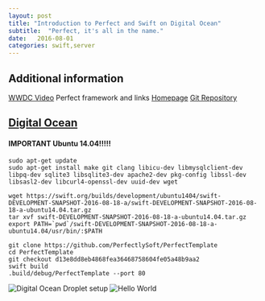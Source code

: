 ```yaml
---
layout: post
title: "Introduction to Perfect and Swift on Digital Ocean"
subtitle:  "Perfect, it's all in the name."
date:   2016-08-01
categories: swift,server
---
```


## Additional information
[WWDC Video](https://developer.apple.com/videos/play/wwdc2016/415/)
Perfect framework and links
[Homepage](http://perfect.org)
[Git Repository](https://github.com/PerfectlySoft/Perfect)


## [Digital Ocean](https://m.do.co/c/c1c4910901e6)

#### IMPORTANT Ubuntu 14.04!!!!!
```
sudo apt-get update
sudo apt-get install make git clang libicu-dev libmysqlclient-dev libpq-dev sqlite3 libsqlite3-dev apache2-dev pkg-config libssl-dev libsasl2-dev libcurl4-openssl-dev uuid-dev wget

wget https://swift.org/builds/development/ubuntu1404/swift-DEVELOPMENT-SNAPSHOT-2016-08-18-a/swift-DEVELOPMENT-SNAPSHOT-2016-08-18-a-ubuntu14.04.tar.gz
tar xvf swift-DEVELOPMENT-SNAPSHOT-2016-08-18-a-ubuntu14.04.tar.gz
export PATH=`pwd`/swift-DEVELOPMENT-SNAPSHOT-2016-08-18-a-ubuntu14.04/usr/bin/:$PATH

git clone https://github.com/PerfectlySoft/PerfectTemplate
cd PerfectTemplate
git checkout d13e8dd8eb4868fea36468758604fe05a48b9aa2
swift build
.build/debug/PerfectTemplate --port 80
```

![Digital Ocean Droplet setup](http://res.cloudinary.com/ngdeploy/image/upload/v1471748100/Screen_Shot_2016-08-20_at_9.16.25_PM_ocbqhj.png)
![Hello World](http://res.cloudinary.com/ngdeploy/image/upload/v1471748091/Screen_Shot_2016-08-20_at_9.35.20_PM_u8prel.png)